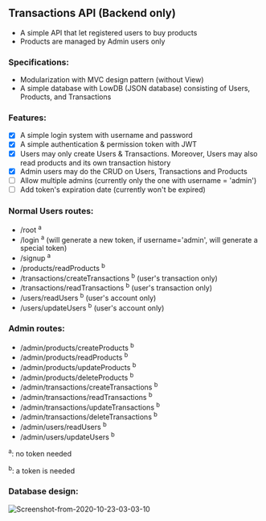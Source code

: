 <h2>Transactions API (Backend only)</h2>

- A simple API that let registered users to buy products
- Products are managed by Admin users only

<h3>Specifications:</h3>

- Modularization with MVC design pattern (without View)
- A simple database with LowDB (JSON database) consisting of Users, Products, and Transactions

<h3>Features:</h3>

- [x] A simple login system with username and password
- [x] A simple authentication & permission token with JWT
- [x] Users may only create Users & Transactions. Moreover, Users may also read products and its own transaction history
- [x] Admin users may do the CRUD on Users, Transactions and Products
- [ ] Allow multiple admins (currently only the one with username = 'admin')
- [ ] Add token's expiration date (currently won't be expired)

<h3>Normal Users routes:</h3>

- /root <sup>a</sup>
- /login <sup>a</sup> (will generate a new token, if username='admin', will generate a special token) 
- /signup <sup>a</sup>
- /products/readProducts <sup>b</sup>
- /transactions/createTransactions <sup>b</sup> (user's transaction only)
- /transactions/readTransactions <sup>b</sup> (user's transaction only)
- /users/readUsers <sup>b</sup> (user's account only)
- /users/updateUsers <sup>b</sup> (user's account only)

<h3>Admin routes:</h3>

- /admin/products/createProducts <sup>b</sup>
- /admin/products/readProducts <sup>b</sup>
- /admin/products/updateProducts <sup>b</sup>
- /admin/products/deleteProducts <sup>b</sup>
- /admin/transactions/createTransactions <sup>b</sup>
- /admin/transactions/readTransactions <sup>b</sup>
- /admin/transactions/updateTransactions <sup>b</sup>
- /admin/transactions/deleteTransactions <sup>b</sup>
- /admin/users/readUsers <sup>b</sup>
- /admin/users/updateUsers <sup>b</sup>

<sup>a</sup>: no token needed

<sup>b</sup>: a token is needed

<h3>Database design:</h3>
<img src="https://i.ibb.co/N3dXsxS/Screenshot-from-2020-10-23-03-03-10.png" alt="Screenshot-from-2020-10-23-03-03-10" border="0">
